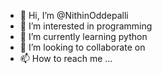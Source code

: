 - 👋 Hi, I’m @NithinOddepalli
- 👀 I’m interested in programming
- 🌱 I’m currently learning python
- 💞️ I’m looking to collaborate on 
- 📫 How to reach me ...

<!---
Nithinod/Nithinod is a ✨ special ✨ repository because its `README.md` (this file) appears on your GitHub profile.
You can click the Preview link to take a look at your changes.
--->
